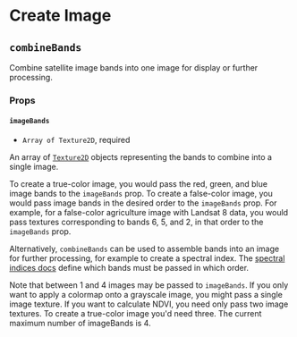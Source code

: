 # Create Image

## `combineBands`

Combine satellite image bands into one image for display or further processing.

### Props

#### `imageBands`

- `Array of Texture2D`, required

An array of [`Texture2D`][texture2d] objects representing the bands to combine
into a single image.

To create a true-color image, you would pass the red, green, and blue image
bands to the `imageBands` prop. To create a false-color image, you would pass
image bands in the desired order to the `imageBands` prop. For example, for a
false-color agriculture image with Landsat 8 data, you would pass textures
corresponding to bands 6, 5, and 2, in that order to the `imageBands` prop.

Alternatively, `combineBands` can be used to assemble bands into an image for
further processing, for example to create a spectral index. The [spectral
indices docs](spectral-indices.md) define which bands must be passed in which
order.

Note that between 1 and 4 images may be passed to `imageBands`. If you only want
to apply a colormap onto a grayscale image, you might pass a single image
texture. If you want to calculate NDVI, you need only pass two image textures.
To create a true-color image you'd need three. The current maximum number of
imageBands is 4.

[texture2d]: https://luma.gl/docs/api-reference/webgl/texture-2d
